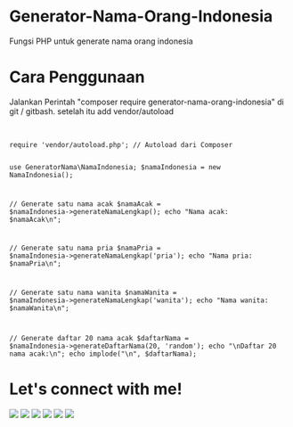 # Generator-Nama-Orang-Indonesia
Fungsi PHP untuk generate nama orang indonesia

# Cara Penggunaan
<p>Jalankan Perintah "composer require generator-nama-orang-indonesia" di git / gitbash. setelah itu add vendor/autoload</p>
<br>
<code>
require 'vendor/autoload.php'; // Autoload dari Composer

use GeneratorNama\NamaIndonesia;
$namaIndonesia = new NamaIndonesia();

// Generate satu nama acak
$namaAcak = $namaIndonesia->generateNamaLengkap();
echo "Nama acak: $namaAcak\n";

// Generate satu nama pria
$namaPria = $namaIndonesia->generateNamaLengkap('pria');
echo "Nama pria: $namaPria\n";

// Generate satu nama wanita
$namaWanita = $namaIndonesia->generateNamaLengkap('wanita');
echo "Nama wanita: $namaWanita\n";

// Generate daftar 20 nama acak
$daftarNama = $namaIndonesia->generateDaftarNama(20, 'random');
echo "\nDaftar 20 nama acak:\n";
echo implode("\n", $daftarNama);
</code>

# Let's connect with me!
<p>
    <a href="https://wafarifki.github.io" target="_blank"><img src="https://img.shields.io/badge/Website-https://wafarifki.github.io-blue?" /></a>
    <a href="https://wafarifki.com" target="_blank"><img src="https://img.shields.io/badge/Website-https://wafarifki.com-blue?" /></a>
    <a href="https://www.linkedin.com/in/wafarifqi" target="_blank"><img src="https://img.shields.io/badge/Linkedin-WafaRifkiAnafin_-blue" /></a>
    <a href="https://facebook.com/wafarifkianafin" target="_blank"><img src="https://img.shields.io/badge/Facebook-wafarifkianafin-blue" /></a>
    <a href="https://instagram.com/wafarifki_" target="_blank"><img src="https://img.shields.io/badge/Instagram-@wafarifki_-blue" /></a>
    <a href="https://github.com/wafarifki/wafarifki/raw/main/CV_WafaRifqiAnafin.pdf" target="_blank"><img src="https://img.shields.io/badge/Download-CV_-blue" /></a>
</p>

